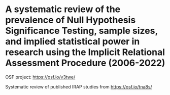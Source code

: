 # A systematic review of the prevalence of Null Hypothesis Significance Testing, sample sizes, and implied statistical power in research using the Implicit Relational Assessment Procedure (2006-2022)



OSF project: https://osf.io/v3twe/

Systematic review of published IRAP studies from https://osf.io/tna8s/ 

